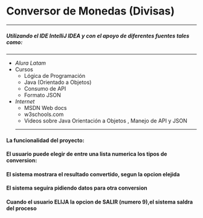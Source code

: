 # Conversor de Monedas (Divisas)
___
##### Utilizando el ***IDE IntelliJ IDEA*** y con el apoyo de diferentes fuentes tales como:
---
* *Alura Latam*
* Cursos 
  * Lógica de Programación 
  * Java (Orientado a Objetos)
  * Consumo de API
  * Formato JSON
* *Internet*
    * MSDN Web docs
    * w3schools.com
    * Videos sobre Java Orientación a Objetos , Manejo de API y JSON
    ---
#### La funcionalidad del proyecto:
#### El usuario puede elegir de entre una lista numerica los tipos de conversion: 
#### El sistema mostrara el resultado convertido, segun la opcion elejida
#### El sistema seguira pidiendo datos para otra conversion
#### Cuando el usuario ELIJA la opcion de SALIR (numero 9),el sistema saldra del proceso 




